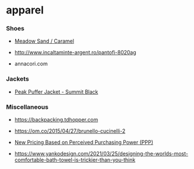 apparel
=======

### Shoes

-   [Meadow Sand / Caramel](https://danubefootwear.com/collections/all-products/products/meadow-sand-caramel)

<!-- -->

-   http://www.incaltaminte-argent.ro/pantofi-8020ag

<!-- -->

-   annacori.com

### Jackets

-   [Peak Puffer Jacket - Summit Black](https://www.prozis.com/ro/en/prozis/peak-puffer-jacket-summit-black)

### Miscellaneous

-   https://backpacking.tdhopper.com

<!-- -->

-   https://om.co/2015/04/27/brunello-cucinelli-2

<!-- -->

-   [New Pricing Based on Perceived Purchasing Power (PPP)](https://us7.campaign-archive.com/?u=ed5431da1419c47c5af5ab594&id=2575947ce8)

<!-- -->

-   https://www.yankodesign.com/2021/03/25/designing-the-worlds-most-comfortable-bath-towel-is-trickier-than-you-think
